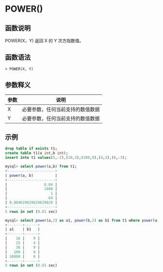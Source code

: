 # **POWER()**

## **函数说明**

POWER(X，Y) 返回 X 的 Y 次方指数值。

## **函数语法**

```
> POWER(X, Y)
```

## **参数释义**

|  参数   | 说明  |
|  ----  | ----  |
| X | 必要参数，任何当前支持的数值数据 |
| Y | 必要参数，任何当前支持的数值数据 |

## **示例**

```sql
drop table if exists t1;
create table t1(a int,b int);
insert into t1 values(5,-2),(10,3),(100,0),(4,3),(6,-3);

mysql> select power(a,b) from t1;
+----------------------+
| power(a, b)          |
+----------------------+
|                 0.04 |
|                 1000 |
|                    1 |
|                   64 |
| 0.004629629629629629 |
+----------------------+
5 rows in set (0.01 sec)

mysql> select power(a,2) as a1, power(b,2) as b1 from t1 where power(a,2) > power(b,2) order by a1 asc;
+-------+------+
| a1    | b1   |
+-------+------+
|    16 |    9 |
|    25 |    4 |
|    36 |    9 |
|   100 |    9 |
| 10000 |    0 |
+-------+------+
5 rows in set (0.01 sec)
```
